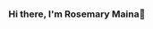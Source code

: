 ### Hi there, I'm Rosemary Maina👋

<!--
**Rose-belle/Rose-belle** is a ✨ _special_ ✨ repository because its `README.md` (this file) appears on your GitHub profile.

Here are some ideas to get you started:

- 🔭 I’m currently working on a personal project
- 🌱 I’m currently learning Big Data, Machine Learning, AI, and Cyber security.
- 🍄 I'm also a UI/UX designer.
